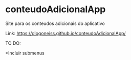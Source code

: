 # conteudoAdicionalApp
Site para os conteudos adicionais do aplicativo

Link: https://diogoneiss.github.io/conteudoAdicionalApp/

TO DO:

  *Incluir submenus
